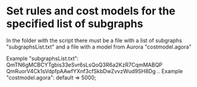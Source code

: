 # Set rules and cost models for the specified list of subgraphs
In the folder with the script there must be a file with a list of subgraphs "subgraphsList.txt" and a file with a model from Aurora "costmodel.agora"

Example "subgraphsList.txt":
QmTN6gMCBCYTgbis33eSvr6sLsQoQ3R6a2KzR7CqmMABQP
QmRuorV4Ck1sVdpfpAAwfYXnf3cfSkbDwZvvzWud9SH8Dg
..
Example "costmodel.agora":
default => 5000;